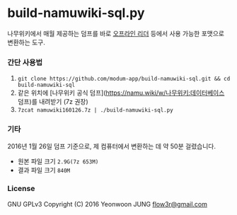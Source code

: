 # build-namuwiki-sql.py

나무위키에서 매월 제공하는 덤프를 바로 [오프라인 리더](https://itunes.apple.com/us/app/namuwiki-offline-reader/id1078563836?mt=8) 등에서 사용 가능한 포맷으로 변환하는 도구.

### 간단 사용법

1. ``git clone https://github.com/modum-app/build-namuwiki-sql.git && cd build-namuwiki-sql``
2. 같은 위치에 [나무위키 공식 덤프](https://namu.wiki/w/나무위키:데이터베이스 덤프)를 내려받기 (7z 권장)
3. ``7zcat namuwiki160126.7z | ./build-namuwiki-sql.py``


### 기타

2016년 1월 26일 덤프 기준으로, 제 컴퓨터에서 변환하는 데 약 50분 걸렸습니다.
* 원본 파일 크기 `2.9G(7z 653M)`
* 결과 파일 크기 `840M`


### License

GNU GPLv3
Copyright (C) 2016  Yeonwoon JUNG <flow3r@gmail.com>
